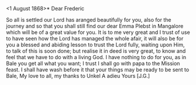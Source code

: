  <1 August 1868>*
Dear Frederic

So all is settled our Lord has aranged beautifully for you, also for the journey and so that you shall still find our dear Emma Plebst in Mangalore which will be of a great value for you. It is to me very great and I trust of use to have seen how the Lord has managed the whole afair, it will also be for you a blessed and abiding lesson to trust the Lord fully, waiting upon Him, to talk of this is soon done; but realise it in deed is very great, to know and feel that we have to do with a living God. I have nothing to do for you, as in Bale you get all what you want; I trust I shall go with papa to the Mission feast. I shall have wash before it that your things may be ready to be sent to Bale, My love to all, my thanks to Unkel A adieu
 Yours [J.G.]

